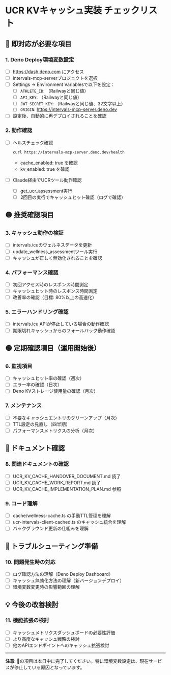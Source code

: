 # UCR KVキャッシュ実装 チェックリスト

## 🔴 即対応が必要な項目

### 1. Deno Deploy環境変数設定
- [ ] https://dash.deno.com にアクセス
- [ ] intervals-mcp-serverプロジェクトを選択
- [ ] Settings → Environment Variablesで以下を設定：
  - [ ] `ATHLETE_ID`: （Railwayと同じ値）
  - [ ] `API_KEY`: （Railwayと同じ値）
  - [ ] `JWT_SECRET_KEY`: （Railwayと同じ値、32文字以上）
  - [ ] `ORIGIN`: https://intervals-mcp-server.deno.dev
- [ ] 設定後、自動的に再デプロイされることを確認

### 2. 動作確認
- [ ] ヘルスチェック確認
  ```bash
  curl https://intervals-mcp-server.deno.dev/health
  ```
  - cache_enabled: true を確認
  - kv_enabled: true を確認

- [ ] Claude経由でUCRツール動作確認
  - [ ] get_ucr_assessment実行
  - [ ] 2回目の実行でキャッシュヒット確認（ログで確認）

## 🟡 推奨確認項目

### 3. キャッシュ動作の検証
- [ ] intervals.icuのウェルネスデータを更新
- [ ] update_wellness_assessmentツール実行
- [ ] キャッシュが正しく無効化されることを確認

### 4. パフォーマンス確認
- [ ] 初回アクセス時のレスポンス時間測定
- [ ] キャッシュヒット時のレスポンス時間測定
- [ ] 改善率の確認（目標: 80%以上の高速化）

### 5. エラーハンドリング確認
- [ ] intervals.icu APIが停止している場合の動作確認
- [ ] 期限切れキャッシュからのフォールバック動作確認

## 🟢 定期確認項目（運用開始後）

### 6. 監視項目
- [ ] キャッシュヒット率の確認（週次）
- [ ] エラー率の確認（日次）
- [ ] Deno KVストレージ使用量の確認（月次）

### 7. メンテナンス
- [ ] 不要なキャッシュエントリのクリーンアップ（月次）
- [ ] TTL設定の見直し（四半期）
- [ ] パフォーマンスメトリクスの分析（月次）

## 📝 ドキュメント確認

### 8. 関連ドキュメントの確認
- [ ] UCR_KV_CACHE_HANDOVER_DOCUMENT.md 読了
- [ ] UCR_KV_CACHE_WORK_REPORT.md 読了
- [ ] UCR_KV_CACHE_IMPLEMENTATION_PLAN.md 参照

### 9. コード理解
- [ ] cache/wellness-cache.ts の手動TTL管理を理解
- [ ] ucr-intervals-client-cached.ts のキャッシュ統合を理解
- [ ] バックグラウンド更新の仕組みを理解

## 🔧 トラブルシューティング準備

### 10. 問題発生時の対応
- [ ] ログ確認方法の理解（Deno Deploy Dashboard）
- [ ] キャッシュ無効化方法の理解（新バージョンデプロイ）
- [ ] 環境変数変更時の影響範囲の理解

## 💡 今後の改善検討

### 11. 機能拡張の検討
- [ ] キャッシュメトリクスダッシュボードの必要性評価
- [ ] より高度なキャッシュ戦略の検討
- [ ] 他のAPIエンドポイントへのキャッシュ拡張検討

---

**注意**: 🔴の項目は本日中に完了してください。特に環境変数設定は、現在サービスが停止している原因となっています。
